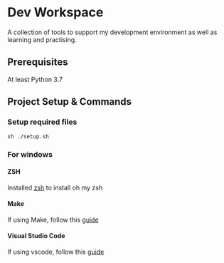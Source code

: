 # Dev Workspace

A collection of tools to support my development environment as well as learning and practising.

## Prerequisites

At least Python 3.7

## Project Setup & Commands

### Setup required files

```shell
sh ./setup.sh
```

### For windows

#### ZSH

Installed [zsh](https://medium.com/@muh__hizbullah/install-zsh-on-os-windows-11-37e4d985ebc0) to install oh my zsh

#### Make

If using Make, follow this [guide](https://stackoverflow.com/questions/66525016/how-to-run-make-command-in-gitbash-in-windows)


#### Visual Studio Code

If using vscode, follow this [guide](https://dev.to/danielfeldroy/how-to-switch-between-terminals-in-vscode-without-using-the-mouse-2p53)
